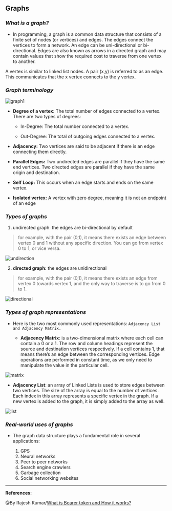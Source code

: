 ## **Graphs**


### ***What is a graph?***

- In programming, a graph is a common data structure that consists of a finite set of nodes (or vertices) and edges. The edges connect the vertices to form a network. An edge can be uni-directional or bi-directional. Edges are also known as arrows in a directed graph and may contain values that show the required cost to traverse from one vertex to another.

A vertex is similar to linked list nodes. A pair (x,y) is referred to as an edge. This communicates that the x vertex connects to the y vertex.

### ***Graph terminology***

![graph1]()

- **Degree of a vertex:** The total number of edges connected to a vertex. There are two types of degrees:

   - In-Degree: The total number connected to a vertex.

   - Out-Degree: The total of outgoing edges connected to a vertex.

- **Adjacency:** Two vertices are said to be adjacent if there is an edge connecting them directly.

- **Parallel Edges:** Two undirected edges are parallel​ if they have the same end vertices. Two directed edges are parallel if they have the same origin and destination.

- **Self Loop:** This occurs when an edge starts and ends on the same vertex.

- **Isolated vertex:** A vertex with zero degree, meaning it is not an endpoint of an edge

### ***Types of graphs***

1. undirected graph: the edges are bi-directional by default

>for example, with the pair (0,1), it means there exists an edge between vertex 0 and 1 without any specific direction. You can go from vertex 0 to 1, or vice versa.

![undirection]()


2. **directed graph:** the edges are unidirectional

>for example, with the pair (0,1), it means there exists an edge from vertex 0 towards vertex 1, and the only way to traverse is to go from 0 to 1.

![directional]()

### ***Types of graph representations***

- Here is the two most commonly used representations: `Adjacency List and Adjacency Matrix.`

  - **Adjacency Matrix**: is a two-dimensional matrix where each cell can contain a 0 or a 1.​ The row and column headings represent the source and destination vertices respectively. If a cell contains 1, that means there’s an edge between the corresponding vertices. Edge operations are performed in constant time, as we only need to manipulate the value in the particular cell.

![matrix]()

  - **Adjacency List**: an array of Linked Lists is used to store edges between two vertices. The size of the array is equal to the number of vertices. Each index in this array represents a specific vertex in the graph. If a new vertex is added to the graph, it is simply added to the array as well.

![list]()


### ***Real-world uses of graphs***

- The graph data structure plays a fundamental role in several applications:

  1. GPS
  2. Neural networks
  3. Peer to peer networks
  4. Search engine crawlers
  5. Garbage collection
  6. Social networking websites

-----------------------------------------------

**References:**

@By Rajesh Kumar/[What is Bearer token and How it works?](https://www.educative.io/blog/data-structures-101-graphs-javascript) 
